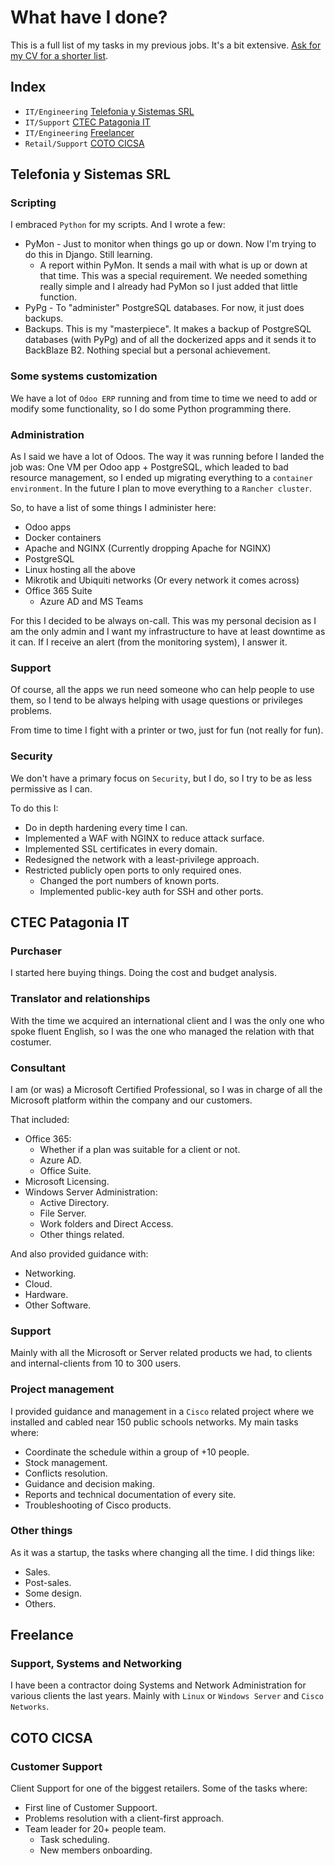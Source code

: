 # What have I done?

This is a full list of my tasks in my previous jobs. It's a bit extensive. [Ask for my CV for a shorter list](mailto:fhielpos@gmail.com).

## Index

* `IT/Engineering` [Telefonia y Sistemas SRL](#telefonia-y-sistemas-srl)
* `IT/Support` [CTEC Patagonia IT](#ctec-patagonia-it)
* `IT/Engineering` [Freelancer](#freelance)
* `Retail/Support` [COTO CICSA](#coto-cicsa)

## Telefonia y Sistemas SRL

### Scripting

I embraced `Python` for my scripts. And I wrote a few:
* PyMon - Just to monitor when things go up or down. Now I'm trying to do this in Django. Still learning.
	* A report within PyMon. It sends a mail with what is up or down at that time. This was a special requirement. We needed something really simple and I already had PyMon so I just added that little function.
* PyPg - To "administer" PostgreSQL databases. For now, it just does backups.
* Backups. This is my "masterpiece". It makes a backup of PostgreSQL databases (with PyPg) and of all the dockerized apps and it sends it to BackBlaze B2. Nothing special but a personal achievement.

### Some systems customization

We have a lot of `Odoo ERP` running and from time to time we need to add or modify some functionality, so I do some Python programming there.

### Administration

As I said we have a lot of Odoos. The way it was running before I landed the job was: One VM per Odoo app + PostgreSQL, which leaded to bad resource management, so I ended up migrating everything to a `container environment`. In the future I plan to move everything to a `Rancher cluster`.

So, to have a list of some things I administer here:

* Odoo apps
* Docker containers
* Apache and NGINX (Currently dropping Apache for NGINX)
* PostgreSQL
* Linux hosting all the above
* Mikrotik and Ubiquiti networks (Or every network it comes across)
* Office 365 Suite
	* Azure AD and MS Teams

For this I decided to be always on-call. This was my personal decision as I am the only admin and I want my infrastructure to have at least downtime as it can. If I receive an alert (from the monitoring system), I answer it.

### Support

Of course, all the apps we run need someone who can help people to use them, so I tend to be always helping with usage questions or privileges problems.

From time to time I fight with a printer or two, just for fun (not really for fun).

### Security

We don't have a primary focus on `Security`, but I do, so I try to be as less permissive as I can.

To do this I:
* Do in depth hardening every time I can.
* Implemented a WAF with NGINX to reduce attack surface.
* Implemented SSL certificates in every domain.
* Redesigned the network with a least-privilege approach.
* Restricted publicly open ports to only required ones.
	* Changed the port numbers of known ports.
	* Implemented public-key auth for SSH and other ports.

## CTEC Patagonia IT

### Purchaser

I started here buying things. Doing the cost and budget analysis.

### Translator and relationships

With the time we acquired an international client and I was the only one who spoke fluent English, so I was the one who managed the relation with that costumer.

### Consultant

I am (or was) a Microsoft Certified Professional, so I was in charge of all the Microsoft platform within the company and our customers.

That included:
* Office 365:
	* Whether if a plan was suitable for a client or not.
	* Azure AD.
	* Office Suite.
* Microsoft Licensing.
* Windows Server Administration:
	* Active Directory.
	* File Server.
	* Work folders and Direct Access.
	* Other things related.

And also provided guidance with:

* Networking.
* Cloud.
* Hardware.
* Other Software.

### Support

Mainly with all the Microsoft or Server related products we had, to clients and internal-clients from 10 to 300 users.

### Project management

I provided guidance and management in a `Cisco` related project where we installed and cabled near 150 public schools networks. My main tasks where:

* Coordinate the schedule within a group of +10 people.
* Stock management.
* Conflicts resolution.
* Guidance and decision making.
* Reports and technical documentation of every site.
* Troubleshooting of Cisco products.

### Other things

As it was a startup, the tasks where changing all the time. I did things like:

* Sales.
* Post-sales.
* Some design.
* Others.

## Freelance

### Support, Systems and Networking

I have been a contractor doing Systems and Network Administration for various clients the last years. Mainly with `Linux` or `Windows Server` and `Cisco Networks`.

## COTO CICSA

### Customer Support
Client Support for one of the biggest retailers. Some of the tasks where:
* First line of Customer Suppoort.
* Problems resolution with a client-first approach.
* Team leader for 20+ people team.
  * Task scheduling.
  * New members onboarding.
